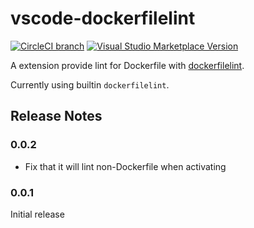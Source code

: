 vscode-dockerfilelint
=====================

[![CircleCI branch](https://img.shields.io/circleci/project/github/DanSnow/vscode-dockerfilelint/master.svg)](https://circleci.com/gh/DanSnow/vscode-dockerfilelint/tree/master)
[![Visual Studio Marketplace Version](https://img.shields.io/visual-studio-marketplace/v/DanSnow.vscode-dockerfilelint.svg)](https://marketplace.visualstudio.com/items?itemName=DanSnow.vscode-dockerfilelint)

A extension provide lint for Dockerfile with [dockerfilelint](https://github.com/replicatedhq/dockerfilelint).

Currently using builtin `dockerfilelint`.

Release Notes
-------------

### 0.0.2

- Fix that it will lint non-Dockerfile when activating

### 0.0.1

Initial release
